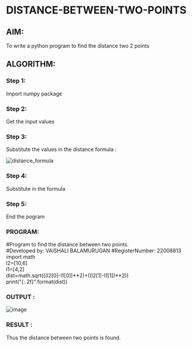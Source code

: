 # DISTANCE-BETWEEN-TWO-POINTS

## AIM:

To write a python program to find the distance two 2 points

## ALGORITHM:

### Step 1: 

Import numpy package

### Step 2: 

Get the input values

### Step 3: 

Substitute the values in the distance formula :

![distance_formula](https://user-images.githubusercontent.com/118054670/211180587-a281ecbe-b7af-4835-a5d0-5ea3304577a7.png)

### Step 4: 

Substitute in the formula 

### Step 5: 

End the pogram

### PROGRAM:

#Program to find the distance between two points.  
#Developed by: VAISHALI BALAMURUGAN
#RegisterNumber: 22008813
import math  
l2=[10,6]  
l1=[4,2]  
dist=math.sqrt(((l2[0]-l1[0])**2)+((l2[1]-l1[1])**2))  
print("{:.2f}".format(dist))  

### OUTPUT :

![image](https://user-images.githubusercontent.com/118054670/211180523-cc10e368-8a71-4020-8c5c-b735725f4c01.png)

### RESULT  :

Thus the distance between two points is found.

